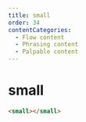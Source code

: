 ```yaml
---
title: small
order: 34
contentCategories:
  - Flow content
  - Phrasing content
  - Palpable content
---
```

# small

```html
<small></small>
```
